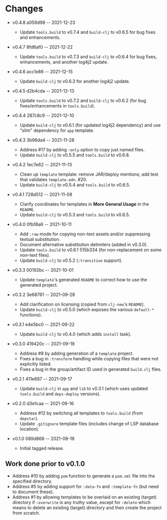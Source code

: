 # Changes

* v0.4.8 a059d98 -- 2021-12-23
  * Update `tools.build` to v0.7.4 and `build-clj` to v0.6.5 for bug fixes and enhancements.

* v0.4.7 8fd6af0 -- 2021-12-22
  * Update `tools.build` to v0.7.3 and `build-clj` to v0.6.4 for bug fixes, enhancements, and another log4j2 update.

* v0.4.6 acc1e86 -- 2021-12-15
  * Update `build-clj` to v0.6.3 for another log4j2 update.

* v0.4.5 d2b4cda -- 2021-12-13
  * Update `tools.build` to v0.7.2 and `build-clj` to v0.6.2 (for bug fixes/enhancements in `tools.build`).

* v0.4.4 287c8c9 -- 2021-12-10
  * Update `build-clj` to v0.6.1 (for updated log4j2 dependency) and use "slim" dependency for `app` template.

* v0.4.3 3b96da4 -- 2021-11-28
  * Address #17 by adding `:only` option to copy just named files.
  * Update `build-clj` to v0.5.5 and `tools.build` to v0.6.8.

* v0.4.2 1ec7e62 -- 2021-11-13
  * Clean up `template` template: remove JAR/deploy mentions; add test that validates `template.edn`. #20.
  * Update `build-clj` to v0.5.4 and `tools.build` to v0.6.5.

* v0.4.1 728d512 -- 2021-11-08
  * Clarify coordinates for templates in **More General Usage** in the `README`.
  * Update `build-clj` to v0.5.3 and `tools.build` to v0.6.5.

* v0.4.0 0fb18a6 -- 2021-10-11
  * Add `:raw` mode for copying non-text assets and/or suppressing textual substitution.
  * Document alternative substitution delimiters (added in v0.3.0).
  * Update `tools.build` to v0.6.1 515b334 (for non-replacement on some non-text files).
  * Update `build-clj` to v0.5.2 (`:transitive` support).

* v0.3.3 00192bc -- 2021-10-01
  * Update `template`'s generated `README` to correct how to use the generated project.

* v0.3.2 3e68761 -- 2021-09-28
  * Add clarification on licensing (copied from `clj-new`'s `README`).
  * Update `build-clj` to v0.5.0 (which exposes the various `default-*` functions).

* v0.3.1 e4e5bc0 -- 2021-09-22
  * Update `build-clj` to v0.4.0 (which adds `install` task).

* v0.3.0 419420c -- 2021-09-19
  * Address #8 by adding generation of a `template` project.
  * Fixes a bug in `:transform` handling while copying files that were not explicitly listed.
  * Fixes a bug in the group/artifact ID used in generated `build.clj` files.

* v0.2.1 411e687 -- 2021-09-17
  * Update `build-clj` in `app` and `lib` to v0.3.1 (which uses updated `tools.build` and `deps-deploy` versions).

* v0.2.0 d3e1caa -- 2021-09-16
  * Address #12 by switching all templates to `tools.build` (from `depstar`).
  * Update `.gitignore` template files (includes change of LSP database location).

* v0.1.0 089d868 -- 2021-08-18
  * Initial tagged release.

## Work done prior to v0.1.0

* Address #10 by adding `pom` function to generate a `pom.xml` file into the specified directory.
* Address #5 by adding support for `:data-fn` and `:template-fn` (but need to document these).
* Address #1 by allowing templates to be overlaid on an existing (target) directory if `:overwrite` is any truthy value, except for `:delete` which means to delete an existing (target) directory and then create the project from scratch.
